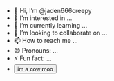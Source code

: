 - 👋 Hi, I’m @jaden666creepy
- 👀 I’m interested in ...
- 🌱 I’m currently learning ...
- 💞️ I’m looking to collaborate on ...
- 📫 How to reach me ...
- 😄 Pronouns: ...
- ⚡ Fun fact: ...
- <button>im a cow moo
<!---
jaden666creepy/jaden666creepy is a ✨ special ✨ repository because its `README.md` (this file) appears on your GitHub profile.
You can click the Preview link to take a look at your changes.
--->
